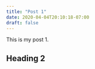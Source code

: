 ```yaml
---
title: "Post 1"
date: 2020-04-04T20:10:18-07:00
draft: false
---
```


This is my post 1.

## Heading 2